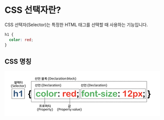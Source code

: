 CSS 선택자란?
=============
CSS 선택자(Selector)는 특정한 HTML 태그를 선택할 때 사용하는 기능입니다.

```css
h1 {
  color: red;
}
```

## CSS 명칭
![Alt text](/image/css_selector.png)